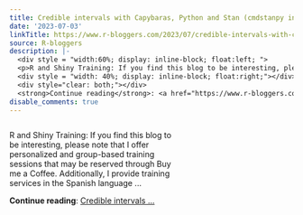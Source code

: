 ```yaml
---
title: Credible intervals with Capybaras, Python and Stan (cmdstanpy interface)
date: '2023-07-03'
linkTitle: https://www.r-bloggers.com/2023/07/credible-intervals-with-capybaras-python-and-stan-cmdstanpy-interface/
source: R-bloggers
description: |-
  <div style = "width:60%; display: inline-block; float:left; ">
  <p>R and Shiny Training: If you find this blog to be interesting, please note that I offer personalized and group-based training sessions that may be reserved through Buy me a Coffee. Additionally, I provide training services in the Spanish language ...</p></div>
  <div style = "width: 40%; display: inline-block; float:right;"></div>
  <div style="clear: both;"></div>
  <strong>Continue reading</strong>: <a href="https://www.r-bloggers.com/2023/07/credible-intervals-with-capybaras-python-and-stan-cmdstanpy-interface/">Credible intervals  ...
disable_comments: true
---
```

<div style = "width:60%; display: inline-block; float:left; ">
<p>R and Shiny Training: If you find this blog to be interesting, please note that I offer personalized and group-based training sessions that may be reserved through Buy me a Coffee. Additionally, I provide training services in the Spanish language ...</p></div>
<div style = "width: 40%; display: inline-block; float:right;"></div>
<div style="clear: both;"></div>
<strong>Continue reading</strong>: <a href="https://www.r-bloggers.com/2023/07/credible-intervals-with-capybaras-python-and-stan-cmdstanpy-interface/">Credible intervals  ...